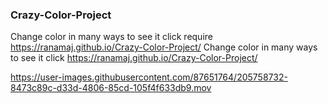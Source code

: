 ### Crazy-Color-Project

Change color in many ways to see it click require https://ranamaj.github.io/Crazy-Color-Project/
Change color in many ways to see it click https://ranamaj.github.io/Crazy-Color-Project/


https://user-images.githubusercontent.com/87651764/205758732-8473c89c-d33d-4806-85cd-105f4f633db9.mov

